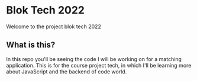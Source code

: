 # Blok Tech 2022
Welcome to the project blok tech 2022

## What is this?
In this repo you'll be seeing the code I will be working on for a matching application. This is for the course project tech, in which I'll be learning more about JavaScript and the backend of code world.

